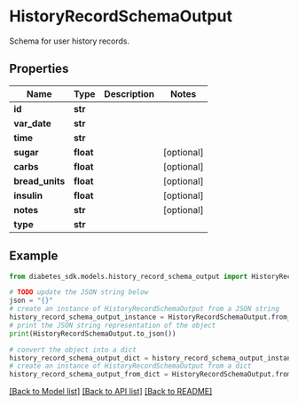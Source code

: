 # HistoryRecordSchemaOutput

Schema for user history records.

## Properties

Name | Type | Description | Notes
------------ | ------------- | ------------- | -------------
**id** | **str** |  | 
**var_date** | **str** |  | 
**time** | **str** |  | 
**sugar** | **float** |  | [optional] 
**carbs** | **float** |  | [optional] 
**bread_units** | **float** |  | [optional] 
**insulin** | **float** |  | [optional] 
**notes** | **str** |  | [optional] 
**type** | **str** |  | 

## Example

```python
from diabetes_sdk.models.history_record_schema_output import HistoryRecordSchemaOutput

# TODO update the JSON string below
json = "{}"
# create an instance of HistoryRecordSchemaOutput from a JSON string
history_record_schema_output_instance = HistoryRecordSchemaOutput.from_json(json)
# print the JSON string representation of the object
print(HistoryRecordSchemaOutput.to_json())

# convert the object into a dict
history_record_schema_output_dict = history_record_schema_output_instance.to_dict()
# create an instance of HistoryRecordSchemaOutput from a dict
history_record_schema_output_from_dict = HistoryRecordSchemaOutput.from_dict(history_record_schema_output_dict)
```
[[Back to Model list]](../README.md#documentation-for-models) [[Back to API list]](../README.md#documentation-for-api-endpoints) [[Back to README]](../README.md)


